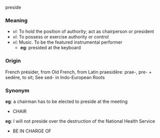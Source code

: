 preside
### Meaning
+ _vi_: To hold the position of authority; act as chairperson or president
+ _vi_: To possess or exercise authority or control
+ _vi_: Music. To be the featured instrumental performer
    + __eg__: presided at the keyboard

### Origin

French présider, from Old French, from Latin praesidēre: prae-, pre- + sedēre, to sit; See sed- in Indo-European Roots

### Synonym

__eg__: a chairman has to be elected to preside at the meeting

+ CHAIR

__eg__: I will not preside over the destruction of the National Health Service

+ BE IN CHARGE OF


